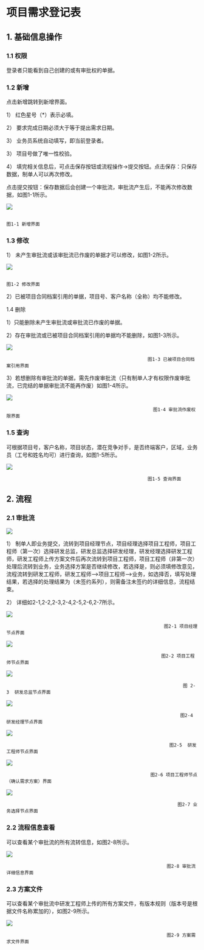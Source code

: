 # 项目需求登记表

## 1. 基础信息操作

### 1.1  权限

登录者只能看到自己创建的或有审批权的单据。

### 1.2   新增

点击新增跳转到新增界面。

1） 红色星号（\*）表示必填。

2） 要求完成日期必须大于等于提出需求日期。

3） 业务员系统自动填写，即当前登录者。

3） 项目号做了唯一性校验。

4） 填完相关信息后，可点击保存按钮或流程操作-&gt;提交按钮。点击保存：只保存数据，制单人可以再次修改。

点击提交按钮：保存数据后会创建一个审批流，审批流产生后，不能再次修改数据，如图1-1所示。

![](../.gitbook/assets/image%20%2865%29.png)

```text
                                                                        图1-1 新增界面
```

### 1.3   修改

1） 未产生审批流或该审批流已作废的单据才可以修改，如图1-2所示。

![](../.gitbook/assets/image%20%2860%29.png)

```text
                                                                       图1-2 修改界面
```

2）已被项目合同档案引用的单据，项目号、客户名称（全称）均不能修改。

1.4 删除

1）只能删除未产生审批流或审批流已作废的单据。

2）存在审批流或已被项目合同档案引用的单据均不能删除，如图1-3所示。

![](../.gitbook/assets/image%20%2811%29.png)

```text
                                                    图1-3 已被项目合同档案引用界面
```

3）若想删除有审批流的单据，需先作废审批流（只有制单人才有权限作废审批流，已完结的单据审批流不能再作废）如图1-4所示。

![](../.gitbook/assets/image%20%2814%29.png)

```text
                                                      图1-4 审批流作废权限界面
```

### 1.5   查询

可根据项目号，客户名称，项目状态，潜在竞争对手，是否终端客户，区域，业务员（工号和姓名均可）进行查询，如图1-5所示。

![](../.gitbook/assets/image%20%2861%29.png)

```text
                                                    图1-5 查询界面
```

## 2. 流程

### 2.1  审批流

![](../.gitbook/assets/image%20%2855%29.png)

1） 制单人即业务提交，流转到项目经理节点，项目经理选择项目工程师，项目工程师（第一次）选择研发总监，研发总监选择研发经理，研发经理选择研发工程师，研发工程师上传方案文件后再次流转到项目工程师，项目工程师（非第一次）处理后流转到业务，业务选择方案是否继续修改，若选择是，则必须填修改意见，流程流转到研发工程师，研发工程师—&gt;项目工程师—&gt;业务，如选择否，填写处理结果，若选择的处理结果为（未签约系列），则需备注未签约的详细信息，流程结束。

2） 详细如2-1,2-2,2-3,2-4,2-5,2-6,2-7所示。

![](../.gitbook/assets/image%20%2818%29.png)

```text
                                                          图2-1 项目经理节点界面
```

![](../.gitbook/assets/image%20%2849%29.png)

```text
                                                         图2-2 项目工程师节点界面
```

![](../.gitbook/assets/image%20%2830%29.png)

```text
                                                                 图 2-3  研发总监节点界面
```

![](../.gitbook/assets/image%20%2852%29.png)

```text
                                                                图2-4  研发经理节点界面
```

![](../.gitbook/assets/image%20%2862%29.png)

```text
                                                            图2-5  研发工程师节点界面
```

![](../.gitbook/assets/image%20%2834%29.png)

```text
                                                     图2-6 项目工程师节点（确认需求方案）界面
```

![](../.gitbook/assets/image%20%2848%29.png)

```text
                                                               图2-7 业务选择节点界面
```

### 2.2 流程信息查看

可以查看某个审批流的所有流转信息，如图2-8所示。

![](../.gitbook/assets/image%20%2870%29.png)

```text
                                                           图2-8 审批流详细信息界面
```

### 2.3   方案文件

可以查看某个审批流中研发工程师上传的所有方案文件，有版本规则（版本号是根据文件名称累加的），如图2-9所示。

![](../.gitbook/assets/image%20%2842%29.png)

```text
                                                           图2-9 方案需求文件界面
```

